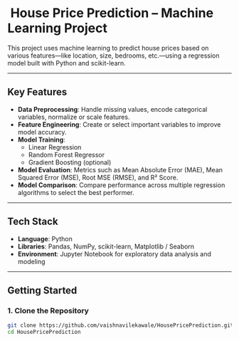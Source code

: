 # ​ House Price Prediction – Machine Learning Project

This project uses machine learning to predict house prices based on various features—like location, size, bedrooms, etc.—using a regression model built with Python and scikit-learn.

---

##  Key Features

- **Data Preprocessing**: Handle missing values, encode categorical variables, normalize or scale features.
- **Feature Engineering**: Create or select important variables to improve model accuracy.
- **Model Training**:
  - Linear Regression
  - Random Forest Regressor
  - Gradient Boosting (optional)
- **Model Evaluation**: Metrics such as Mean Absolute Error (MAE), Mean Squared Error (MSE), Root MSE (RMSE), and R² Score.
- **Model Comparison**: Compare performance across multiple regression algorithms to select the best performer.

---

##  Tech Stack

- **Language**: Python  
- **Libraries**: Pandas, NumPy, scikit-learn, Matplotlib / Seaborn  
- **Environment**: Jupyter Notebook for exploratory data analysis and modeling

---

##  Getting Started

### 1. Clone the Repository
```bash
git clone https://github.com/vaishnavilekawale/HousePricePrediction.git
cd HousePricePrediction
